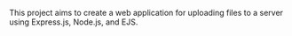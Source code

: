 This project aims to create a web application for uploading files to a server using Express.js, Node.js, and EJS.
